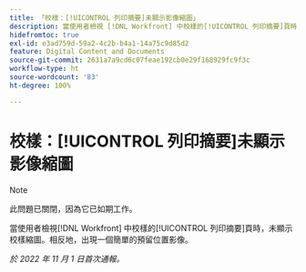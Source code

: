 ```yaml
---
title: 「校樣：[!UICONTROL 列印摘要]未顯示影像縮圖」
description: 當使用者檢視 [!DNL Workfront] 中校樣的[!UICONTROL 列印摘要]頁時，未顯示校樣縮圖。相反地，出現一個簡單的預留位置影像。
hidefromtoc: true
exl-id: e3ad759d-59a2-4c2b-b4a1-14a75c9d85d2
feature: Digital Content and Documents
source-git-commit: 2631a7a9cd6c07feae192cb0e29f168929fc9f3c
workflow-type: ht
source-wordcount: '83'
ht-degree: 100%

---
```


# 校樣：[!UICONTROL 列印摘要]未顯示影像縮圖

<!--This is on both the WF and WFP TOCs-->

<!--This article is live by request-->

>[!NOTE]
>
>此問題已關閉，因為它已如期工作。

當使用者檢視[!DNL Workfront] 中校樣的[!UICONTROL 列印摘要]頁時，未顯示校樣縮圖。相反地，出現一個簡單的預留位置影像。

_於 2022 年 11 月 1 日首次通報。_
